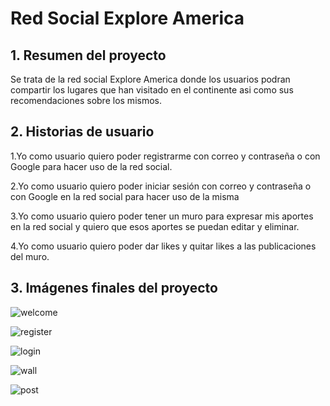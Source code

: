 #  Red Social Explore America


## 1. Resumen del proyecto

Se trata de la red social Explore America donde los usuarios podran compartir los lugares que han visitado en el continente asi como sus recomendaciones sobre los mismos.

## 2. Historias de usuario

1.Yo como usuario quiero poder registrarme con correo y contraseña o con Google para hacer uso de la red social.

2.Yo como usuario quiero poder iniciar sesión con correo y contraseña o con Google en la red social para hacer uso de la misma

3.Yo como usuario quiero poder tener un muro para expresar mis aportes en la red social y quiero que esos aportes se puedan editar y eliminar.

4.Yo como usuario quiero poder dar likes y quitar likes a las publicaciones del muro.


## 3. Imágenes finales del proyecto


![welcome](https://user-images.githubusercontent.com/108738816/197244938-86b502d9-8727-459a-91d5-b023c4619f26.PNG)

![register](https://user-images.githubusercontent.com/108738816/197244960-b66f8e2c-08ce-4da0-bb0b-1333da65e594.PNG)

![login](https://user-images.githubusercontent.com/108738816/197244980-45b765bf-453a-4355-b8bd-ee3021820632.PNG)

![wall](https://user-images.githubusercontent.com/108738816/197245057-c9732224-5287-4f94-b632-19506229e73e.PNG)

![post](https://user-images.githubusercontent.com/108738816/197245013-f9830d12-8ec7-4919-862f-38a477d6eee7.PNG)

